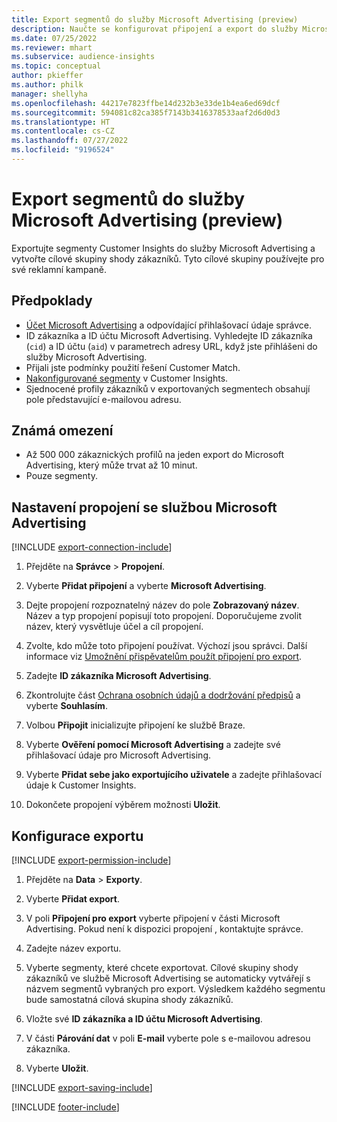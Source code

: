 ```yaml
---
title: Export segmentů do služby Microsoft Advertising (preview)
description: Naučte se konfigurovat připojení a export do služby Microsoft Advertising.
ms.date: 07/25/2022
ms.reviewer: mhart
ms.subservice: audience-insights
ms.topic: conceptual
author: pkieffer
ms.author: philk
manager: shellyha
ms.openlocfilehash: 44217e7823ffbe14d232b3e33de1b4ea6ed69dcf
ms.sourcegitcommit: 594081c82ca385f7143b3416378533aaf2d6d0d3
ms.translationtype: HT
ms.contentlocale: cs-CZ
ms.lasthandoff: 07/27/2022
ms.locfileid: "9196524"
---
```

# <a name="export-segments-to-microsoft-advertising-preview"></a>Export segmentů do služby Microsoft Advertising (preview)

Exportujte segmenty Customer Insights do služby Microsoft Advertising a vytvořte cílové skupiny shody zákazníků. Tyto cílové skupiny používejte pro své reklamní kampaně.

## <a name="prerequisites"></a>Předpoklady

- [Účet Microsoft Advertising](https://ads.microsoft.com/) a odpovídající přihlašovací údaje správce.
- ID zákazníka a ID účtu Microsoft Advertising. Vyhledejte ID zákazníka (`cid`) a ID účtu (`aid`) v parametrech adresy URL, když jste přihlášeni do služby Microsoft Advertising.
- Přijali jste podmínky použití řešení Customer Match.
- [Nakonfigurované segmenty](segments.md) v Customer Insights.
- Sjednocené profily zákazníků v exportovaných segmentech obsahují pole představující e-mailovou adresu.

## <a name="known-limitations"></a>Známá omezení

- Až 500 000 zákaznických profilů na jeden export do Microsoft Advertising, který může trvat až 10 minut.
- Pouze segmenty.

## <a name="set-up-connection-to-microsoft-advertising"></a>Nastavení propojení se službou Microsoft Advertising

[!INCLUDE [export-connection-include](includes/export-connection-admn.md)]

1. Přejděte na **Správce** > **Propojení**.

1. Vyberte **Přidat připojení** a vyberte **Microsoft Advertising**.

1. Dejte propojení rozpoznatelný název do pole **Zobrazovaný název**. Název a typ propojení popisují toto propojení. Doporučujeme zvolit název, který vysvětluje účel a cíl propojení.

1. Zvolte, kdo může toto připojení používat. Výchozí jsou správci. Další informace viz [Umožnění přispěvatelům použít připojení pro export](connections.md#allow-contributors-to-use-a-connection-for-exports).

1. Zadejte **ID zákazníka Microsoft Advertising**.

1. Zkontrolujte část [Ochrana osobních údajů a dodržování předpisů](connections.md#data-privacy-and-compliance) a vyberte **Souhlasím**.

1. Volbou **Připojit** inicializujte připojení ke službě Braze.

1. Vyberte **Ověření pomocí Microsoft Advertising** a zadejte své přihlašovací údaje pro Microsoft Advertising.

1. Vyberte **Přidat sebe jako exportujícího uživatele** a zadejte přihlašovací údaje k Customer Insights.

1. Dokončete propojení výběrem možnosti **Uložit**.

## <a name="configure-an-export"></a>Konfigurace exportu

[!INCLUDE [export-permission-include](includes/export-permission.md)]

1. Přejděte na **Data** > **Exporty**.

1. Vyberte **Přidat export**.

1. V poli **Připojení pro export** vyberte připojení v části Microsoft Advertising. Pokud není k dispozici propojení , kontaktujte správce.

1. Zadejte název exportu.

1. Vyberte segmenty, které chcete exportovat. Cílové skupiny shody zákazníků ve službě Microsoft Advertising se automaticky vytvářejí s názvem segmentů vybraných pro export. Výsledkem každého segmentu bude samostatná cílová skupina shody zákazníků.

1. Vložte své **ID zákazníka a ID účtu Microsoft Advertising**.

1. V části **Párování dat** v poli **E-mail** vyberte pole s e-mailovou adresou zákazníka.

1. Vyberte **Uložit**.

[!INCLUDE [export-saving-include](includes/export-saving.md)]

[!INCLUDE [footer-include](includes/footer-banner.md)]
